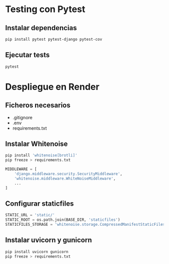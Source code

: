 # Testing con Pytest

## Instalar dependencias

```bash
pip install pytest pytest-django pytest-cov
```

## Ejecutar tests

```bash
pytest
```

# Despliegue en Render

## Ficheros necesarios
- .gitignore
- .env
- requirements.txt

## Instalar Whitenoise

```bash
pip install 'whitenoise[brotli]'
pip freeze > requirements.txt
```

```python
MIDDLEWARE = [
    'django.middleware.security.SecurityMiddleware',
    'whitenoise.middleware.WhiteNoiseMiddleware',
    ...
]
```

## Configurar staticfiles

```python
STATIC_URL = 'static/'
STATIC_ROOT = os.path.join(BASE_DIR, 'staticfiles')
STATICFILES_STORAGE = 'whitenoise.storage.CompressedManifestStaticFilesStorage'
```

## Instalar uvicorn y gunicorn

```bash
pip install uvicorn gunicorn
pip freeze > requirements.txt
```

